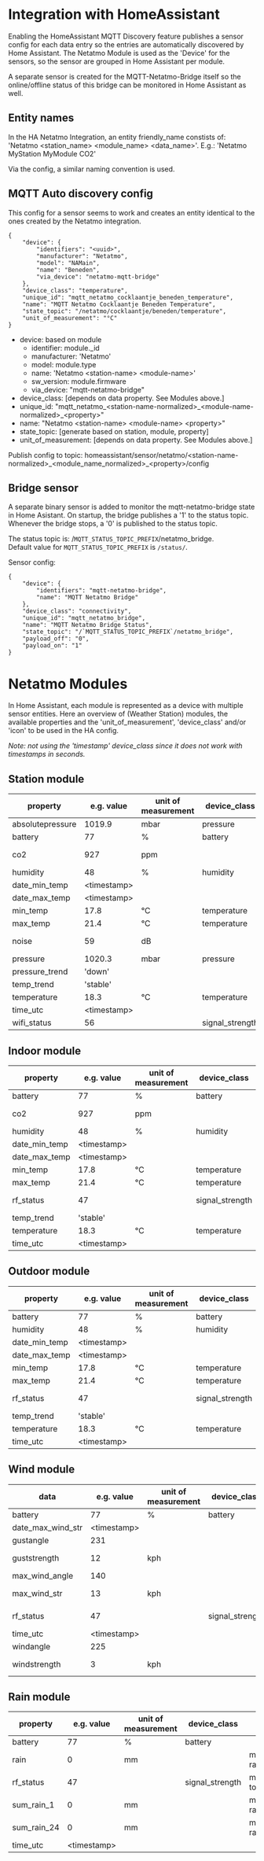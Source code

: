 # Integration with HomeAssistant

Enabling the HomeAssistant MQTT Discovery feature publishes a sensor config
for each data entry so the entries are automatically discovered by Home Assistant.
The Netatmo Module is used as the 'Device' for the sensors, so the sensor are grouped in Home Assistant per module.

A separate sensor is created for the MQTT-Netatmo-Bridge itself so the online/offline status of this bridge can be monitored in Home Assistant as well.

## Entity names

In the HA Netatmo Integration, an entity friendly_name constists of: 'Netatmo <station_name> <module_name> <data_name>'.
E.g.: 'Netatmo MyStation MyModule CO2'

Via the config, a similar naming convention is used.

## MQTT Auto discovery config

This config for a sensor seems to work and creates an entity identical to the ones created by the Netatmo integration.

```
{
	"device": {
		"identifiers": "<uuid>",
		"manufacturer": "Netatmo",
		"model": "NAMain",
		"name": "Beneden",
		"via_device": "netatmo-mqtt-bridge"
	},
	"device_class": "temperature",
	"unique_id": "mqtt_netatmo_cocklaantje_beneden_temperature",
	"name": "MQTT Netatmo Cocklaantje Beneden Temperature",
	"state_topic": "/netatmo/cocklaantje/beneden/temperature",
	"unit_of_measurement": "°C"
}
```

- device: based on module
    - identifier: module._id
    - manufacturer: 'Netatmo'
    - model: module.type
    - name: 'Netatmo \<station-name> \<module-name>'
	- sw_version: module.firmware
    - via_device: "mqtt-netatmo-bridge"
- device_class: [depends on data property. See Modules above.]
- unique_id: "mqtt_netatmo_\<station-name-normalized>\_\<module-name-normalized>\_\<property>"
- name: "Netatmo \<station-name> \<module-name> \<property>"
- state_topic: [generate based on station, module, property]
- unit_of_measurement: [depends on data property. See Modules above.]

Publish config to topic:
    homeassistant/sensor/netatmo/\<station-name-normalized>\_\<module_name_normalized>\_\<property>/config

## Bridge sensor

A separate binary sensor is added to monitor the mqtt-netatmo-bridge state in Home Asistant.
On startup, the bridge publishes a '1' to the status topic.
Whenever the bridge stops, a '0' is published to the status topic.

The status topic is: /`MQTT_STATUS_TOPIC_PREFIX`/netatmo_bridge.  
Default value for `MQTT_STATUS_TOPIC_PREFIX` is `/status/`.

Sensor config:
```
{
	"device": {
		"identifiers": "mqtt-netatmo-bridge",
		"name": "MQTT Netatmo Bridge"
	},
	"device_class": "connectivity",
	"unique_id": "mqtt_netatmo_bridge",
	"name": "MQTT Netatmo Bridge Status",
	"state_topic": "/`MQTT_STATUS_TOPIC_PREFIX`/netatmo_bridge",
	"payload_off": "0",
	"payload_on": "1"
}
```

# Netatmo Modules

In Home Assistant, each module is represented as a device with multiple sensor entities.
Here an overview of (Weather Station) modules, the available properties and the 'unit_of_measurement', 'device_class' and/or 'icon' to be used in the HA config.

_Note: not using the 'timestamp' device_class since it does not work with timestamps in seconds._

## Station module

| property | e.g. value | unit of measurement | device_class | icon |
|----------|---|---------------------|--------------|------|
| absolutepressure | 1019.9 | mbar | pressure | |
| battery  | 77 | %                   | battery      | |
| co2      | 927 | ppm                 |              | mdi:molecule-co2 |
| humidity | 48 | %                   | humidity     | |
| date_min_temp | \<timestamp> | | | |
| date_max_temp | \<timestamp> | | | |
| min_temp | 17.8 | °C               | temperature | |
| max_temp | 21.4 | °C               | temperature | |
| noise | 59 | dB | | mdi:volume-high |
| pressure | 1020.3 | mbar | pressure  | |
| pressure_trend | 'down' | | | |
| temp_trend | 'stable' | | | |
| temperature | 18.3 |  °C               | temperature | |
| time_utc | \<timestamp> | | | |
| wifi_status | 56 | | signal_strength | mdi:wifi |

## Indoor module

| property | e.g. value | unit of measurement | device_class | icon |
|----------|---|---------------------|--------------|------|
| battery  | 77 | %                   | battery      | |
| co2      | 927 | ppm                 |              | mdi:molecule-co2 |
| humidity | 48 | %                   | humidity     | |
| date_min_temp | \<timestamp> | | | |
| date_max_temp | \<timestamp> | | | |
| min_temp | 17.8 | °C               | temperature | |
| max_temp | 21.4 | °C               | temperature | |
| rf_status | 47 | | signal_strength | mdi:radio-tower |
| temp_trend | 'stable' | | | |
| temperature | 18.3 |  °C               | temperature | |
| time_utc | \<timestamp> | | | |

## Outdoor module

| property | e.g. value | unit of measurement | device_class | icon |
|----------|---|---------------------|--------------|------|
| battery  | 77 | %                   | battery      | |
| humidity | 48 | %                   | humidity     | |
| date_min_temp | \<timestamp> | | | |
| date_max_temp | \<timestamp> | | | |
| min_temp | 17.8 | °C               | temperature | |
| max_temp | 21.4 | °C               | temperature | |
| rf_status | 47 | | signal_strength | mdi:radio-tower |
| temp_trend | 'stable' | | | |
| temperature | 18.3 |  °C               | temperature | |
| time_utc | \<timestamp> | | | |

## Wind module

| data     | e.g. value | unit of measurement | device_class | icon |
|----------|---|---------------------|--------------|------|
| battery  | 77 | %                   | battery      | |
| date_max_wind_str | \<timestamp> | | | |
| gustangle | 231 | | |
| guststrength | 12 | kph | | mdi:weather-windy |
| max_wind_angle | 140 | | |
| max_wind_str | 13 | kph | | mdi:weather-windy | 
| rf_status | 47 | | signal_strength | mdi:radio-tower |
| time_utc | \<timestamp> | | | |
| windangle | 225 | | |
| windstrength | 3 | kph | | mdi:weather-windy |

## Rain module

| property | e.g. value | unit of measurement | device_class | icon |
|----------|---|---------------------|--------------|------|
| battery  | 77 | %                   | battery      | |
| rain | 0 | mm | | mdi:weather-rainy |
| rf_status | 47 | | signal_strength | mdi:radio-tower |
| sum_rain_1 | 0 | mm | | mdi:weather-rainy |
| sum_rain_24 | 0 | mm | | mdi:weather-rainy |
| time_utc | \<timestamp> | | | |

